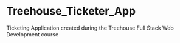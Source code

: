 # Treehouse_Ticketer_App
Ticketing Application created during the Treehouse Full Stack Web Development course
